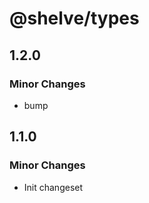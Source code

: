 # @shelve/types

## 1.2.0

### Minor Changes

- bump

## 1.1.0

### Minor Changes

- Init changeset
